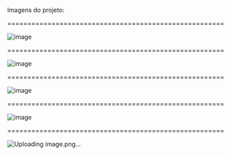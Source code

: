 Imagens do projeto:


======================================================

![image](https://github.com/user-attachments/assets/4511de5c-cc00-43dc-8bfd-24320bc12dee)

======================================================

![image](https://github.com/user-attachments/assets/a1d1639e-b0a7-4461-bdcb-00d0dba04225)

======================================================

![image](https://github.com/user-attachments/assets/83638cb0-35f7-4d0b-9b23-96b8323968cd)

======================================================

![image](https://github.com/user-attachments/assets/3aaa43da-c54a-434a-8171-29d81680009c)

======================================================

![Uploading image.png…]()
